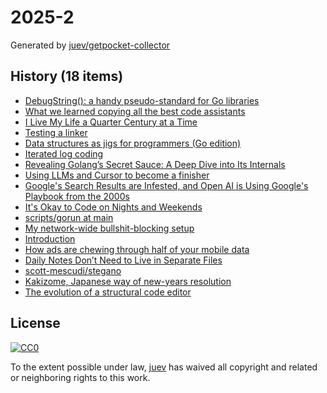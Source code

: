 # 2025-2

Generated by [juev/getpocket-collector](https://github.com/juev/getpocket-collector)

## History (18 items)

- [DebugString(): a handy pseudo-standard for Go libraries](https://dolthub.com/blog/2025-01-03-gos-debug-string-pseudo-standard/)
- [What we learned copying all the best code assistants](https://blog.val.town/blog/fast-follow/)
- [I Live My Life a Quarter Century at a Time](https://tla.systems/blog/2025/01/04/i-live-my-life-a-quarter-century-at-a-time/)
- [Testing a linker](https://davidlattimore.github.io/posts/2024/07/17/testing-a-linker.html)
- [Data structures as jigs for programmers (Go edition)](https://lemire.me/blog/2024/12/08/data-structures-as-jigs-for-programmers-go-edition/)
- [Iterated log coding](https://adamscherlis.github.io/blog/iterlog-coding/)
- [Revealing Golang’s Secret Sauce: A Deep Dive into Its Internals](https://meetsoni15.medium.com/unveiling-golangs-hidden-internals-discover-the-hidden-mechanics-that-optimize-performance-8f946f784041)
- [Using LLMs and Cursor to become a finisher](https://zohaib.me/using-llms-and-cursor-for-finishing-projects-productivity/)
- [Google's Search Results are Infested, and Open AI is Using Google's Playbook from the 2000s](https://chuckwnelson.com/blog/google-search-results-infested-open-ai-using-google-playbook)
- [It's Okay to Code on Nights and Weekends](https://tej.as/blog/coding-nights-weekends-good-work-life-balance)
- [scripts/gorun at main](https://codeberg.org/////rldane/scripts/src/branch/main/gorun)
- [My network-wide bullshit-blocking setup](https://hyperreal.coffee/posts/my-network-wide-bullshit-blocking-setup/)
- [Introduction](https://templ.guide/)
- [How ads are chewing through half of your mobile data](https://www.nextpit.com/ads-consume-half-of-your-mobile-data)
- [Daily Notes Don’t Need to Live in Separate Files](http://ellanew.com/ptpl/138-2025-01-06-daily-notes-dont-need-separate-files)
- [scott-mescudi/stegano](https://github.com/scott-mescudi/stegano)
- [Kakizome, Japanese way of new-years resolution](https://harimus.github.io//2025/01/02/kakizome.html)
- [The evolution of a structural code editor](https://crowdhailer.me/2025-01-02/the-evolution-of-a-structural-code-editor/)

## License

[![CC0](https://mirrors.creativecommons.org/presskit/buttons/88x31/svg/cc-zero.svg)](https://creativecommons.org/publicdomain/zero/1.0/)

To the extent possible under law, [juev](https://github.com/juev) has waived all copyright and related or neighboring rights to this work.

